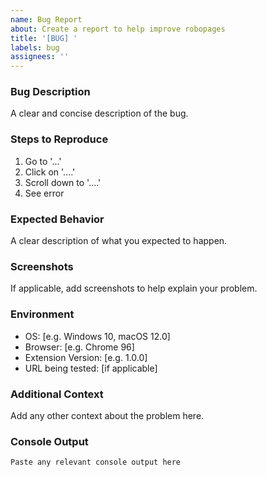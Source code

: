 ```yaml
---
name: Bug Report
about: Create a report to help improve robopages
title: '[BUG] '
labels: bug
assignees: ''
---
```


### Bug Description
A clear and concise description of the bug.

### Steps to Reproduce
1. Go to '...'
2. Click on '....'
3. Scroll down to '....'
4. See error

### Expected Behavior
A clear description of what you expected to happen.

### Screenshots
If applicable, add screenshots to help explain your problem.

### Environment
- OS: [e.g. Windows 10, macOS 12.0]
- Browser: [e.g. Chrome 96]
- Extension Version: [e.g. 1.0.0]
- URL being tested: [if applicable]

### Additional Context
Add any other context about the problem here.

### Console Output
```
Paste any relevant console output here
```